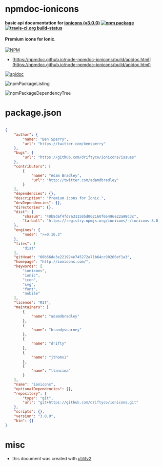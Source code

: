 # npmdoc-ionicons

#### basic api documentation for  [ionicons (v3.0.0)](http://ionicons.com/)  [![npm package](https://img.shields.io/npm/v/npmdoc-ionicons.svg?style=flat-square)](https://www.npmjs.org/package/npmdoc-ionicons) [![travis-ci.org build-status](https://api.travis-ci.org/npmdoc/node-npmdoc-ionicons.svg)](https://travis-ci.org/npmdoc/node-npmdoc-ionicons)

#### Premium icons for Ionic.

[![NPM](https://nodei.co/npm/ionicons.png?downloads=true&downloadRank=true&stars=true)](https://www.npmjs.com/package/ionicons)

- [https://npmdoc.github.io/node-npmdoc-ionicons/build/apidoc.html](https://npmdoc.github.io/node-npmdoc-ionicons/build/apidoc.html)

[![apidoc](https://npmdoc.github.io/node-npmdoc-ionicons/build/screenCapture.buildCi.browser.%252Ftmp%252Fbuild%252Fapidoc.html.png)](https://npmdoc.github.io/node-npmdoc-ionicons/build/apidoc.html)

![npmPackageListing](https://npmdoc.github.io/node-npmdoc-ionicons/build/screenCapture.npmPackageListing.svg)

![npmPackageDependencyTree](https://npmdoc.github.io/node-npmdoc-ionicons/build/screenCapture.npmPackageDependencyTree.svg)



# package.json

```json

{
    "author": {
        "name": "Ben Sperry",
        "url": "https://twitter.com/bensperry"
    },
    "bugs": {
        "url": "https://github.com/driftyco/ionicons/issues"
    },
    "contributors": [
        {
            "name": "Adam Bradley",
            "url": "http://twitter.com/adamdbradley"
        }
    ],
    "dependencies": {},
    "description": "Premium icons for Ionic.",
    "devDependencies": {},
    "directories": {},
    "dist": {
        "shasum": "40b8daf4fd7a31150bd002160f66496e22a98c3c",
        "tarball": "https://registry.npmjs.org/ionicons/-/ionicons-3.0.0.tgz"
    },
    "engines": {
        "node": ">=0.10.3"
    },
    "files": [
        "dist"
    ],
    "gitHead": "60b66de3e221924e745272a71b64cc90260ef1a3",
    "homepage": "http://ionicons.com/",
    "keywords": [
        "ionicons",
        "ionic",
        "icon",
        "svg",
        "font",
        "mobile"
    ],
    "license": "MIT",
    "maintainers": [
        {
            "name": "adamdbradley"
        },
        {
            "name": "brandyscarney"
        },
        {
            "name": "drifty"
        },
        {
            "name": "jthoms1"
        },
        {
            "name": "tlancina"
        }
    ],
    "name": "ionicons",
    "optionalDependencies": {},
    "repository": {
        "type": "git",
        "url": "git+https://github.com/driftyco/ionicons.git"
    },
    "scripts": {},
    "version": "3.0.0",
    "bin": {}
}
```



# misc
- this document was created with [utility2](https://github.com/kaizhu256/node-utility2)
